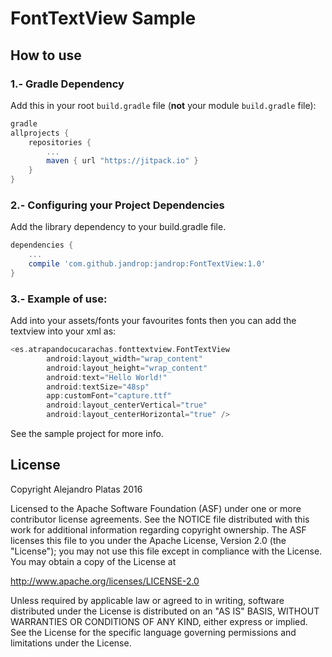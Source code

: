 FontTextView Sample
===================================

## How to use

### 1.- Gradle Dependency

Add this in your root `build.gradle` file (**not** your module `build.gradle` file):

```groovy
gradle
allprojects {
	repositories {
		...
		maven { url "https://jitpack.io" }
	}
}
```

### 2.- Configuring your Project Dependencies
Add the library dependency to your build.gradle file.

```groovy
dependencies {
    ...
    compile 'com.github.jandrop:jandrop:FontTextView:1.0'
}
```
### 3.- Example of use:

Add into your assets/fonts your favourites fonts
then you can add the textview into your xml as:
```groovy
<es.atrapandocucarachas.fonttextview.FontTextView
        android:layout_width="wrap_content"
        android:layout_height="wrap_content"
        android:text="Hello World!"
        android:textSize="48sp"
        app:customFont="capture.ttf"
        android:layout_centerVertical="true"
        android:layout_centerHorizontal="true" />
```

See the sample project for more info.

## License

Copyright Alejandro Platas 2016

Licensed to the Apache Software Foundation (ASF) under one
or more contributor license agreements.  See the NOTICE file
distributed with this work for additional information
regarding copyright ownership.  The ASF licenses this file
to you under the Apache License, Version 2.0 (the
"License"); you may not use this file except in compliance
with the License.  You may obtain a copy of the License at

  http://www.apache.org/licenses/LICENSE-2.0

Unless required by applicable law or agreed to in writing,
software distributed under the License is distributed on an
"AS IS" BASIS, WITHOUT WARRANTIES OR CONDITIONS OF ANY
KIND, either express or implied.  See the License for the
specific language governing permissions and limitations
under the License.
